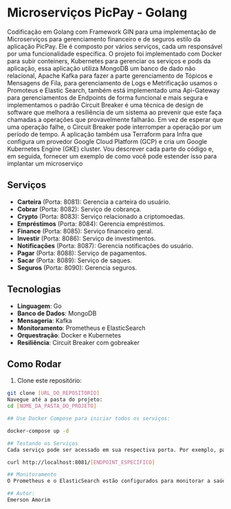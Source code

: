 # Microserviços PicPay - Golang

Codificação em Golang com Framework GIN para uma implementação de Microserviços para gerenciamento financeiro e de seguros estilo da aplicação PicPay. Ele é composto por vários serviços, cada um responsável por uma funcionalidade específica. O projeto foi implementado com Docker para subir conteiners, Kubernetes para gerenciar os serviços e pods da aplicação, essa aplicação utiliza MongoDB um banco de dado não relacional, Apache Kafka para fazer a parte gerenciamento de Tópicos e Mensagens de Fila, para gerenciamento de Logs e Metrificação usamos o Promoteus e Elastic Search, também está implementado uma Api-Gateway para gerenciamentos de Endpoints de forma funcional e mais segura e implementamos o padrão Circuit Breaker é uma técnica de design de software que melhora a resiliência de um sistema ao prevenir que este faça chamadas a operações que provavelmente falharão. Em vez de esperar que uma operação falhe, o Circuit Breaker pode interromper a operação por um período de tempo.
A aplicação também usa Terraform para Infra que configura um provedor Google Cloud Platform (GCP) e cria um Google Kubernetes Engine (GKE) cluster. Vou descrever cada parte do código e, em seguida, fornecer um exemplo de como você pode estender isso para implantar um microserviço

## Serviços

- **Carteira** (Porta: 8081): Gerencia a carteira do usuário.
- **Cobrar** (Porta: 8082): Serviço de cobrança.
- **Crypto** (Porta: 8083): Serviço relacionado a criptomoedas.
- **Empréstimos** (Porta: 8084): Gerencia empréstimos.
- **Finance** (Porta: 8085): Serviço financeiro geral.
- **Investir** (Porta: 8086): Serviço de investimentos.
- **Notificações** (Porta: 8087): Gerencia notificações do usuário.
- **Pagar** (Porta: 8088): Serviço de pagamentos.
- **Sacar** (Porta: 8089): Serviço de saques.
- **Seguros** (Porta: 8090): Gerencia seguros.

## Tecnologias

- **Linguagem**: Go
- **Banco de Dados**: MongoDB
- **Mensageria**: Kafka
- **Monitoramento**: Prometheus e ElasticSearch
- **Orquestração**: Docker e Kubernetes
- **Resiliência**: Circuit Breaker com gobreaker

## Como Rodar

1. Clone este repositório:
```bash
git clone [URL_DO_REPOSITÓRIO]
Navegue até a pasta do projeto:
cd [NOME_DA_PASTA_DO_PROJETO]

## Use Docker Compose para iniciar todos os serviços:

docker-compose up -d

## Testando os Serviços
Cada serviço pode ser acessado em sua respectiva porta. Por exemplo, para acessar o serviço de Carteira:

curl http://localhost:8081/[ENDPOINT_ESPECÍFICO]

## Monitoramento
O Prometheus e o ElasticSearch estão configurados para monitorar a saúde e o desempenho dos serviços. Acesse suas interfaces web para visualizar métricas e logs.

## Autor:
Emerson Amorim
